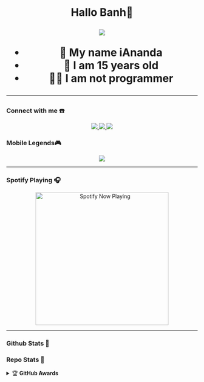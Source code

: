 <h1 align="center">Hallo Banh🗿 
<p align="center">
  <img src="https://github.com/AnandaGanz-bot.png" />
</p>

<p align="center">

- 👤 My name iAnanda
- 💌 I am 15 years old 
- 👨‍💻 I am not programmer

</p>

------
### Connect with me ☎️
<p align="center">
  <a href="https://instagram.com/ananda_ganz7"><img src="https://img.shields.io/badge/Instagram-E4405F?style=for-the-badge&logo=instagram&logoColor=white"/> 
  <a href="https://wa.me/6285725012403"><img src="https://img.shields.io/badge/WhatsApp-25D366?style=for-the-badge&logo=whatsapp&logoColor=white" />
  <a href="https://www.facebook.com/profile.php?id=100072776483716"><img src="https://img.shields.io/badge/Facebook-%234267B2.svg?&style=for-the-badge&logo=facebook&logoColor=white" />
  <a name=Ananda_Ganz&label=VIEWS&style=flat-square&color=orange" />
</p>

### Mobile Legends🎮
<p align="center">
  <img src="https://github.com/AnandaGanz-bot/AnandaGanz-bot/STK-20220228-WA0420.webp" />
</p>

------

### Spotify Playing 🎧

<p align="center">
  <a href="https://open.spotify.com/user/31nuzemgd72h4llo3dnl2pshegeu?si=qHWmVIfBQhy2KyH0dJgQ2Q&utm_source=copy-link" target="_blank"><img src="https://now-playing-on-spotify.vercel.app/api/spotify" alt="Spotify Now Playing" width="350"/></a>
</p>

------

### Github Stats 🚀

### Repo Stats 🔭

<details>
    <summary>&#127942 <b>GitHub Awards</b></summary><br/>

![Github Trophy](https://github-profile-trophy.vercel.app/?username=Ananda_)

</details> 

